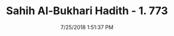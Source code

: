 ---
title        : "Sahih Al-Bukhari Hadith - 1. 773"
date         : 7/25/2018 1:51:37 PM
draft        : false
type         : "hadith"
layout       : "hadith"
BookCode     : "SHB"
VolumeNumber : "1"
HadithNumber : "773"
categories  :  ["Prayer Characteristics-Prostrating on seven bones"]
tags  :  ["Ibn Abbas"]
---